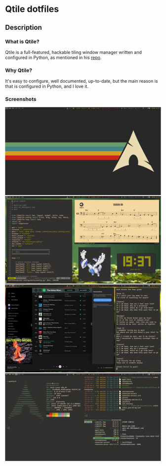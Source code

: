 # Qtile dotfiles

## Description
### What is Qtile?
Qtile is a full-featured, hackable tiling window manager written and configured in Python, as mentioned in his [repo](https://github.com/qtile/qtile).

### Why Qtile?
It's easy to configure, well documented, up-to-date, but the main reason is that is configured in Python, and I love it.

### Screenshots
![fullscreen](../../../assets/images/qtile_fullscreen.png)
![1](../../../assets/images/qtile_1.png)
![2](../../../assets/images/qtile_2.png)
![3](../../../assets/images/qtile_3.png)
